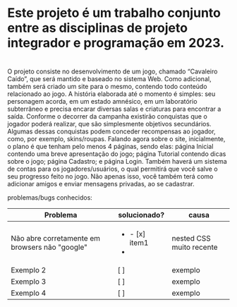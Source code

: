 # Este projeto é um trabalho conjunto entre as disciplinas de projeto integrador e programação em 2023. <h1>

O projeto consiste no desenvolvimento de um jogo, chamado “Cavaleiro Caído”, que será mantido e baseado no sistema Web. Como adicional, também será criado um site para o mesmo, contendo todo conteúdo relacionado ao jogo.
A história elaborada até o momento é simples: seu personagem acorda, em um estado amnésico, em um laboratório subterrâneo e precisa encarar diversas salas e criaturas para encontrar a saída.
Conforme o decorrer da campanha  existirão conquistas que o jogador poderá realizar, que são simplesmente objetivos secundários. Algumas dessas conquistas podem conceder recompensas ao jogador, como, por exemplo, skins/roupas.
Falando agora sobre o site, inicialmente, o plano é que tenham pelo menos 4 páginas, sendo elas: página Inicial contendo uma breve apresentação do jogo; página Tutorial contendo dicas sobre o jogo; página Cadastro; e página Login. Também haverá um sistema de contas para os jogadores/usuários, o qual permitirá que você salve o seu progresso feito no jogo. Não apenas isso, você também terá como adicionar amigos e enviar mensagens privadas, ao se cadastrar. 
  

problemas/bugs conhecidos:
  
  
  Problema  | solucionado?  | causa
----------- | ------------- | -----------
Não abre corretamente em browsers não "google"   |<ul><li>- [x] item1</li><li>      | nested CSS muito recente
Exemplo 2   | [ ]       | exemplo
Exemplo 3   | [ ]       | exemplo
Exemplo 4   | [ ]       | exemplo
  

